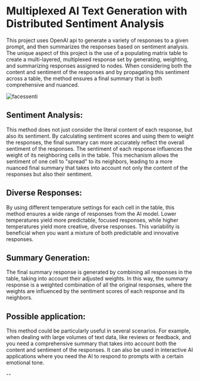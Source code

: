 # Multiplexed AI Text Generation with Distributed Sentiment Analysis

This project uses OpenAI api to generate a variety of responses to a given prompt, and then summarizes the responses based on sentiment analysis. The unique aspect of this project is the use of a populating matrix table to create a multi-layered, multiplexed response set by generating, weighting, and summarizing responses assigned to nodes. When considering both the content and sentiment of the responses and by propagating this sentiment across a table, the method ensures a final summary that is both comprehensive and nuanced.

![facessenti](https://github.com/EveryOneIsGross/sentimentalMULTIPLEXER/assets/23621140/7d946844-073c-4141-826e-7100682b79af)


## Sentiment Analysis:
This method does not just consider the literal content of each response, but also its sentiment. By calculating sentiment scores and using them to weight the responses, the final summary can more accurately reflect the overall sentiment of the responses. The sentiment of each response influences the weight of its neighboring cells in the table. This mechanism allows the sentiment of one cell to "spread" to its neighbors, leading to a more nuanced final summary that takes into account not only the content of the responses but also their sentiment.

## Diverse Responses: 
By using different temperature settings for each cell in the table, this method ensures a wide range of responses from the AI model. Lower temperatures yield more predictable, focused responses, while higher temperatures yield more creative, diverse responses. This variability is beneficial when you want a mixture of both predictable and innovative responses.

## Summary Generation:
The final summary response is generated by combining all responses in the table, taking into account their adjusted weights. In this way, the summary response is a weighted combination of all the original responses, where the weights are influenced by the sentiment scores of each response and its neighbors.

## Possible application:
This method could be particularly useful in several scenarios. For example, when dealing with large volumes of text data, like reviews or feedback, and you need a comprehensive summary that takes into account both the content and sentiment of the responses. It can also be used in interactive AI applications where you need the AI to respond to prompts with a certain emotional tone.

--
